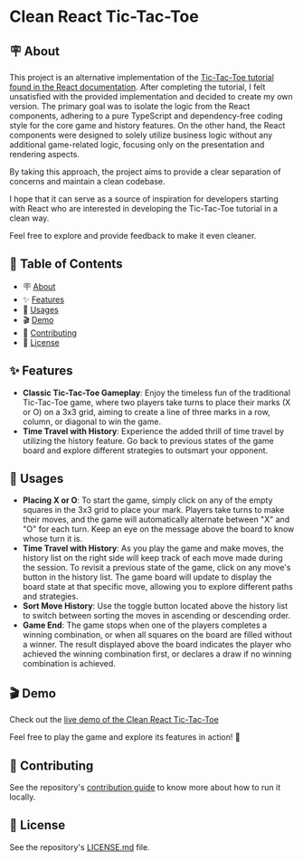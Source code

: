 # Clean React Tic-Tac-Toe

<h2 id="about">🪧 About</h2>

This project is an alternative implementation of the [Tic-Tac-Toe tutorial found in the React documentation](https://react.dev/learn/tutorial-tic-tac-toe).
After completing the tutorial, I felt unsatisfied with the provided implementation and decided to create my own version.
The primary goal was to isolate the logic from the React components, adhering to a pure TypeScript and dependency-free coding style for the core game and history features.
On the other hand, the React components were designed to solely utilize business logic without any additional game-related logic, focusing only on the presentation and rendering aspects.

By taking this approach, the project aims to provide a clear separation of concerns and maintain a clean codebase.

I hope that it can serve as a source of inspiration for developers starting with React who are interested in developing the Tic-Tac-Toe tutorial in a clean way.

Feel free to explore and provide feedback to make it even cleaner.

## 📑 Table of Contents

- 🪧 [About](#about)
- ✨ [Features](#features)
- 🧭 [Usages](#usages)
- 🎬 [Demo](#demo)
- 🤗 [Contributing](#contributing)
- 📝 [License](#license)

<h2 id="features">✨ Features</h2>

- **Classic Tic-Tac-Toe Gameplay**: Enjoy the timeless fun of the traditional Tic-Tac-Toe game, where two players take turns to place their marks (X or O) on a 3x3 grid, aiming to create a line of three marks in a row, column, or diagonal to win the game.
- **Time Travel with History**: Experience the added thrill of time travel by utilizing the history feature. Go back to previous states of the game board and explore different strategies to outsmart your opponent.

<h2 id="usages">🧭 Usages</h2>

- **Placing X or O**: To start the game, simply click on any of the empty squares in the 3x3 grid to place your mark. Players take turns to make their moves, and the game will automatically alternate between "X" and "O" for each turn. Keep an eye on the message above the board to know whose turn it is.
- **Time Travel with History**: As you play the game and make moves, the history list on the right side will keep track of each move made during the session. To revisit a previous state of the game, click on any move's button in the history list. The game board will update to display the board state at that specific move, allowing you to explore different paths and strategies.
- **Sort Move History**: Use the toggle button located above the history list to switch between sorting the moves in ascending or descending order.
- **Game End**: The game stops when one of the players completes a winning combination, or when all squares on the board are filled without a winner. The result displayed above the board indicates the player who achieved the winning combination first, or declares a draw if no winning combination is achieved.

<h2 id="demo">🎬 Demo</h2>

Check out the [live demo of the Clean React Tic-Tac-Toe](https://marc-gavanier.github.io/clean-react-tic-tac-toe/)

Feel free to play the game and explore its features in action! 🚀

<h2 id="contributing">🤗 Contributing</h2>

See the repository's [contribution guide](./CONTRIBUTING.md) to know more about how to run it locally.

<h2 id="license">📝 License</h2>

See the repository's [LICENSE.md](./LICENSE.md) file.
